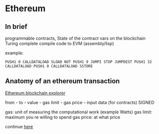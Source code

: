 # Ethereum

## In brief

programmable contracts, State of the contract vars on the blockchain
Turing complete
compile code to EVM (assembly/lisp)

example:

```evmcode
PUSH1 0 CALLDATALOAD SLOAD NOT PUSH1 9 JUMPI STOP JUMPDEST PUSH1 32 CALLDATALOAD PUSH1 0 CALLDATALOAD SSTORE
```

## Anatomy of an ethereum transaction

[Ethereum blockchain explorer](https://etherscan.io/)

from - to - value - gas limit - gas price - input data (for contracts)
SIGNED

gas: unit of measuring the computational work (example Watts)
gas limit: maximum you re willing to spend
gas price: at what price

continue [here](./tree/master/04_solidity/README.md)
